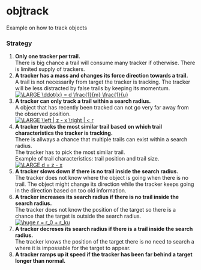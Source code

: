 # objtrack
Example on how to track objects

### Strategy
1. **Only one tracker per trail.**<br>
There is big chance a trail will consume many tracker if otherwise. There is limited supply of trackers. 
2. **A tracker has a mass and changes its force direction towards a trail.**<br>
A trail is not necessarily from target the tracker is tracking. The tracker will be less distracted by false trails by keeping its momentum.<br>
<a href="https://www.codecogs.com/eqnedit.php?latex=\LARGE&space;\ddot{x}&space;=&space;d&space;\frac{1}{m}&space;\frac{1}{u}" target="_blank"><img src="https://latex.codecogs.com/gif.latex?\LARGE&space;\ddot{x}&space;=&space;d&space;\frac{1}{m}&space;\frac{1}{u}" title="\LARGE \ddot{x} = d \frac{1}{m} \frac{1}{u}" /></a>
3. **A tracker can only track a trail within a search radius.**<br>
A object that has recently been tracked can not go very far away from the observed position.<br>
<a href="https://www.codecogs.com/eqnedit.php?latex=\LARGE&space;\left&space;|&space;z&space;-&space;x&space;\right&space;|&space;<&space;r" target="_blank"><img src="https://latex.codecogs.com/gif.latex?\LARGE&space;\left&space;|&space;z&space;-&space;x&space;\right&space;|&space;<&space;r" title="\LARGE \left | z - x \right | < r" /></a>
4. **A tracker tracks the most similar trail based on which trail characteristics the tracker is tracking.**<br>
There is allways a chance that multiple trails can exist within a search radius.<br>
The tracker has to pick the most similar trail.<br>
Example of trail characteristics: trail position and trail size.<br>
<a href="https://www.codecogs.com/eqnedit.php?latex=\LARGE&space;d&space;=&space;z&space;-&space;x" target="_blank"><img src="https://latex.codecogs.com/gif.latex?\LARGE&space;d&space;=&space;z&space;-&space;x" title="\LARGE d = z - x" /></a>
5. **A tracker slows down if there is no trail inside the search radius.**<br>
The tracker does not know where the object is going when there is no trail.
The object might change its direction while the tracker keeps going in the direction based on too old information.
6. **A tracker increases its search radius if there is no trail inside the search radius.**<br>
The tracker does not know the position of the target so there is a chance that the target is outside the search radius.<br>
<a href="https://www.codecogs.com/eqnedit.php?latex=\huge&space;r&space;=&space;r_0&space;&plus;&space;r_ku" target="_blank"><img src="https://latex.codecogs.com/gif.latex?\huge&space;r&space;=&space;r_0&space;&plus;&space;r_ku" title="\huge r = r_0 + r_ku" /></a>
7. **A tracker decreses its search radius if there is a trail inside the search radius.**<br>
The tracker knows the position of the target there is no need to search a where it is impossable for the target to appear.
8. **A tracker ramps up it speed if the tracker has been far behind a target longer than normal.**

